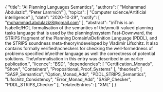 {
    "title": "AI Planning Languages Semantics",
    "authors": [
        "Mohammad Abdulaziz",
        "Peter Lammich"
    ],
    "topics": [
        "Computer science/Artificial intelligence"
    ],
    "date": "2020-10-29",
    "notify": [
        "mohammad.abdulaziz8@gmail.com"
    ],
    "abstract": "\nThis is an Isabelle/HOL formalisation of the semantics of the\nmulti-valued planning tasks language that is used by the planning\nsystem Fast-Downward, the STRIPS fragment of the Planning Domain\nDefinition Language (PDDL), and the STRIPS soundness meta-theory\ndeveloped by Vladimir Lifschitz. It also contains formally verified\ncheckers for checking the well-formedness of problems specified in\neither language as well the correctness of potential solutions. The\nformalisation in this entry was described in an earlier publication.",
    "licence": "BSD",
    "dependencies": [
        "Certification_Monads",
        "Show",
        "Containers",
        "Propositional_Proof_Systems"
    ],
    "theories": [
        "SASP_Semantics",
        "Option_Monad_Add",
        "PDDL_STRIPS_Semantics",
        "Lifschitz_Consistency",
        "Error_Monad_Add",
        "SASP_Checker",
        "PDDL_STRIPS_Checker"
    ],
    "relatedEntries": [
        "XML"
    ]
}